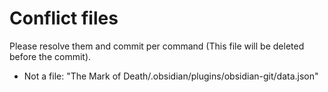 # Conflict files
Please resolve them and commit per command (This file will be deleted before the commit).
- Not a file: "The Mark of Death/.obsidian/plugins/obsidian-git/data.json"